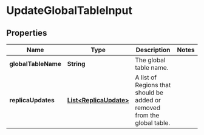 

# UpdateGlobalTableInput


## Properties

| Name | Type | Description | Notes |
|------------ | ------------- | ------------- | -------------|
|**globalTableName** | **String** | The global table name. |  |
|**replicaUpdates** | [**List&lt;ReplicaUpdate&gt;**](ReplicaUpdate.md) | A list of Regions that should be added or removed from the global table. |  |




